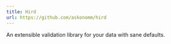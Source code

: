```yaml
---
title: Hird
url: https://github.com/askonomm/hird
---
```


An extensible validation library for your data with sane defaults.

